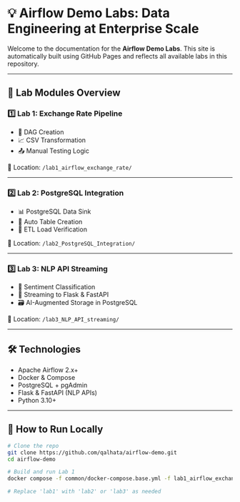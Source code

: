 # 💡 Airflow Demo Labs: Data Engineering at Enterprise Scale

Welcome to the documentation for the **Airflow Demo Labs**. This site is automatically built using GitHub Pages and reflects all available labs in this repository.

---

## 🧪 Lab Modules Overview

### 1️⃣ Lab 1: Exchange Rate Pipeline
- 🔄 DAG Creation
- 📈 CSV Transformation
- 📤 Manual Testing Logic

📁 Location: `/lab1_airflow_exchange_rate/`

---

### 2️⃣ Lab 2: PostgreSQL Integration
- 📊 PostgreSQL Data Sink
- 🧮 Auto Table Creation
- 🧪 ETL Load Verification

📁 Location: `/lab2_PostgreSQL_Integration/`

---

### 3️⃣ Lab 3: NLP API Streaming
- 🤖 Sentiment Classification
- 📡 Streaming to Flask & FastAPI
- 🗃️ AI-Augmented Storage in PostgreSQL

📁 Location: `/lab3_NLP_API_streaming/`

---

## 🛠️ Technologies
- Apache Airflow 2.x+
- Docker & Compose
- PostgreSQL + pgAdmin
- Flask & FastAPI (NLP APIs)
- Python 3.10+

---

## 🚀 How to Run Locally

```bash
# Clone the repo
git clone https://github.com/qalhata/airflow-demo.git
cd airflow-demo

# Build and run Lab 1
docker compose -f common/docker-compose.base.yml -f lab1_airflow_exchange_rate/docker-compose.lab1.yml up --build

# Replace 'lab1' with 'lab2' or 'lab3' as needed
